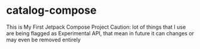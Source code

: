 # catalog-compose
This is My First Jetpack Compose Project
Caution: lot of things that I use are being flagged as Experimental API, that mean in future it can changes or may even be removed entirely
